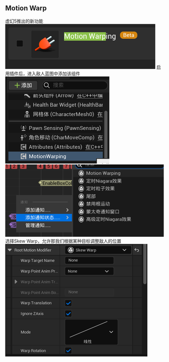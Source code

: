 ## Motion Warp
虚幻5推出的新功能
![输入图片说明](/imgs/2024-08-29/b8NqgjKj9EG9xNT3.png)
启用插件后，进入敌人蓝图中添加该组件
![输入图片说明](/imgs/2024-08-29/VcUcG5bvFzAT2foN.png)
![输入图片说明](/imgs/2024-08-29/7Dbmh7szJxnD8UXq.png)
选择Skew Warp，允许那我们根据某种目标调整敌人的位置
![输入图片说明](/imgs/2024-08-29/PwFRzDySZuT3n3vv.png)
<!--stackedit_data:
eyJoaXN0b3J5IjpbMTA4MzY5NjQwOCwyMzU0MDY0ODAsMzk2Nz
k5NTJdfQ==
-->